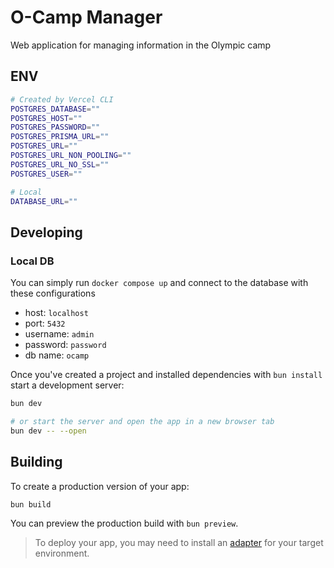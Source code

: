 # O-Camp Manager

Web application for managing information in the Olympic camp

## ENV

```sh
# Created by Vercel CLI
POSTGRES_DATABASE=""
POSTGRES_HOST=""
POSTGRES_PASSWORD=""
POSTGRES_PRISMA_URL=""
POSTGRES_URL=""
POSTGRES_URL_NON_POOLING=""
POSTGRES_URL_NO_SSL=""
POSTGRES_USER=""

# Local
DATABASE_URL=""
```

## Developing

### Local DB

You can simply run `docker compose up` and connect to the database with these configurations

- host: `localhost`
- port: `5432`
- username: `admin`
- password: `password`
- db name: `ocamp`

Once you've created a project and installed dependencies with `bun install` start a development server:

```bash
bun dev

# or start the server and open the app in a new browser tab
bun dev -- --open
```

## Building

To create a production version of your app:

```bash
bun build
```

You can preview the production build with `bun preview`.

> To deploy your app, you may need to install an [adapter](https://kit.svelte.dev/docs/adapters) for your target environment.
